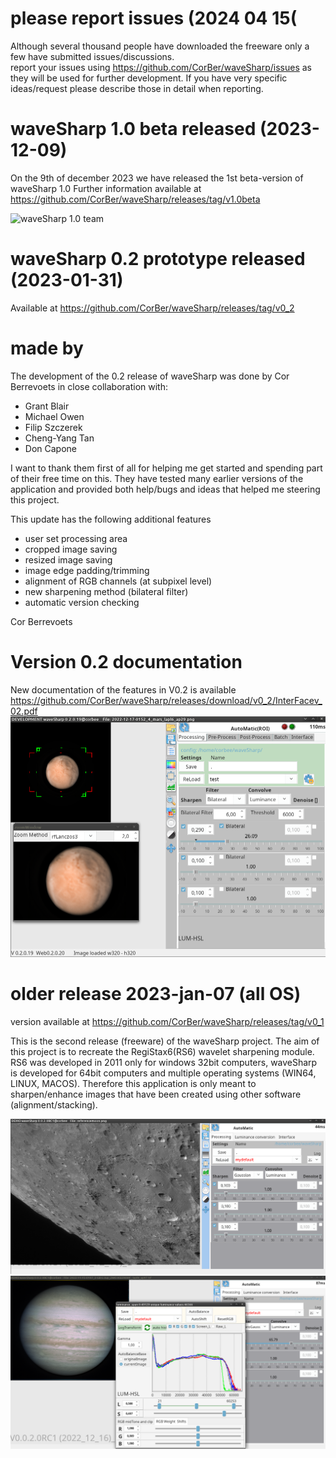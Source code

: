 # please report issues (2024 04 15(
Although several thousand people have downloaded the freeware only a few have submitted 
issues/discussions. <br>
report your issues using https://github.com/CorBer/waveSharp/issues as they will be used for
further development. If you have very specific ideas/request please describe those in detail
when reporting.


# waveSharp 1.0 beta released (2023-12-09)
On the 9th of december 2023 we have released the 1st beta-version of waveSharp 1.0 
Further information available at https://github.com/CorBer/waveSharp/releases/tag/v1.0beta <br>

![waveSharp 1.0 team](/../main/images/wavesharpv1_0beta.png)

# waveSharp 0.2 prototype released (2023-01-31)
Available at https://github.com/CorBer/waveSharp/releases/tag/v0_2 <br>


# made by
The development of the 0.2 release of waveSharp was done by Cor Berrevoets 
in close collaboration with:

- Grant Blair
- Michael Owen
- Filip Szczerek
- Cheng-Yang Tan
- Don Capone

I want to thank them first of all for helping me get started and spending part of their free time on this. They have tested many earlier versions of the application and provided both help/bugs and ideas that helped me steering this project.  

This update has the following additional features
- user set processing area  
- cropped image saving
- resized image saving
- image edge padding/trimming 
- alignment of RGB channels (at subpixel level)
- new sharpening method (bilateral filter)
- automatic version checking

Cor Berrevoets 

# Version 0.2 documentation 
New documentation of the features in V0.2 is available
https://github.com/CorBer/waveSharp/releases/download/v0_2/InterFacev_02.pdf
![](images/ws.png?raw=true)


# older release 2023-jan-07 (all OS)
version available at https://github.com/CorBer/waveSharp/releases/tag/v0_1

This is the second release (freeware) of the waveSharp project.  The aim of this project is to recreate the RegiStax6(RS6) wavelet sharpening module.  RS6 was developed in 2011 only for windows 32bit computers, waveSharp is developed for 64bit computers and multiple operating systems (WIN64, LINUX, MACOS). Therefore this application is only meant to sharpen/enhance images that have been created using other software (alignment/stacking). 



![](images/Screenshot%20at%202022-12-17%2009-03-24.png?raw=true)
![](images/Screenshot%20at%202022-12-17%2009-31-35.png?raw=true)

